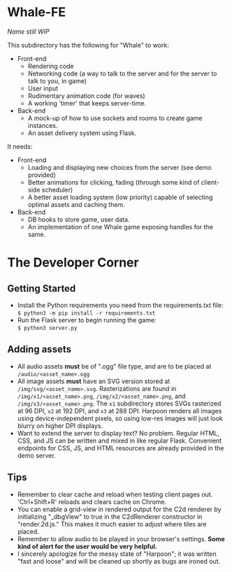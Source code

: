 # Whale-FE
*Name still WIP*

This subdirectory has the following for "Whale" to work:
- Front-end
  - Rendering code
  - Networking code (a way to talk to the server and for the server to talk to you, in game)
  - User input
  - Rudimentary animation code (for waves)
  - A working 'timer' that keeps server-time.
- Back-end
  - A mock-up of how to use sockets and rooms to create game instances.
  - An asset delivery system using Flask.
 
It needs:
- Front-end
  - Loading and displaying new choices from the server (see demo provided)
  - Better animations for clicking, fading (through some kind of client-side scheduler)
  - A better asset loading system (low priority) capable of selecting optimal assets and caching them.
- Back-end
  - DB hooks to store game, user data.
  - An implementation of one Whale game exposing handles for the same.

# The Developer Corner
## Getting Started
- Install the Python requirements you need from the requirements.txt file:<br/>
  `$ python3 -m pip install -r requirements.txt `
- Run the Flask server to begin running the game:<br/>
  `$ python3 server.py` 

## Adding assets
- All audio assets **must** be of ".ogg" file type, and are to be placed at `/audio/<asset_name>.ogg`
- All image assets **must** have an SVG version stored at `/img/svg/<asset_name>.svg`. Rasterizations
  are found in `/img/x1/<asset_name>.png`, `/img/x2/<asset_name>.png`, and `/img/x3/<asset_name>.png`.
  The `x1` subdirectory stores SVGs rasterized at 96 DPI, `x2` at 192 DPI, and `x3` at 288 DPI. Harpoon 
  renders all images using device-independent pixels, so using low-res images will just look blurry on
  higher DPI displays.
- Want to extend the server to display text? No problem. Regular HTML, CSS, and JS can be written and 
  mixed in like regular Flask. Convenient endpoints for CSS, JS, and HTML resources are already 
  provided in the demo server.

## Tips
- Remember to clear cache and reload when testing client pages out. 'Ctrl+Shift+R' reloads and clears cache on Chrome.  
- You can enable a grid-view in rendered output for the C2d renderer by initializing "_dbgView" to true in the 
  C2dRenderer constructor in "render.2d.js." This makes it much easier to adjust where tiles are placed.
- Remember to allow audio to be played in your browser's settings. **Some kind of alert for the user would be very 
  helpful.**
- I sincerely apologize for the messy state of "Harpoon"; it was written "fast and loose" and will be cleaned up shortly 
  as bugs are ironed out.
